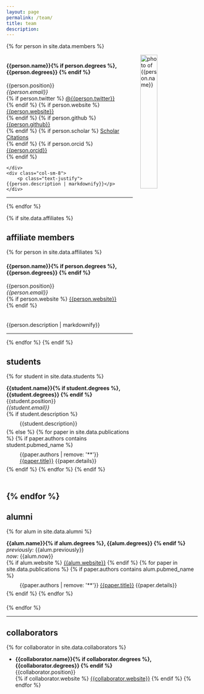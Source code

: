 ```yaml
---
layout: page
permalink: /team/
title: team
description: 
---
```


{% for person in site.data.members %}

<!-- The paddingtop and margin-top edits allow anchors to link properly. -->
<div id = "{{person.name}}" class="row" style="padding-top: 60px; margin-top: -60px;">
    <img style="float: right; width: 30%; padding-left: 20px;" src="{{ person.image | prepend: '/assets/img/' | prepend: site.baseurl | prepend: site.url }}" alt="photo of {{person.name}}">
    <div>
        <h4>{{person.name}}{% if person.degrees %}, {{person.degrees}} {% endif %}</h4> 
        {{person.position}} <br>
        <i class="fa fa-envelope"></i> <em>{{person.email}}</em> <br>
        {% if person.twitter %}
          <i class="fab fa-twitter"></i> <a href= "http://twitter.com/{{person.twitter}}" target="_blank"> @{{person.twitter}} </a> <br>
        {% endif %}
        {% if person.website %}
          <i class="fa fa-globe"></i> <a href= "{{person.website}}" target="_blank">{{person.website}}</a> <br>
        {% endif %}
        {% if person.github %}
          <i class="fab fa-github"></i> <a href= "https://github.com/{{person.github}}" target="_blank"> {{person.github}} </a> <br>
        {% endif %}
        {% if person.scholar %}
          <i class="ai ai-google-scholar"></i> <a href= "http://scholar.google.com/citations?user={{person.scholar}}" target="_blank"> Scholar Citations </a> <br>
        {% endif %}
        {% if person.orcid %}
          <i class="ai ai-orcid"></i> <a href="http://{{person.orcid}}" target="_blank"> {{person.orcid}}</a> <br>
        {% endif %}

    </div>
    <div class="col-sm-8">
        <p class="text-justify">{{person.description | markdownify}}</p>
    </div>
</div>
<hr>
{% endfor %}

{% if site.data.affiliates %}
  <h2>affiliate members</h2>
  {% for person in site.data.affiliates %}
<div id="{{person.name}}" class="row" style="padding-top: 60px; margin-top: -60px; padding-bottom: 20px;">
  <h4>{{person.name}}{% if person.degrees %}, {{person.degrees}} {% endif %}</h4>
  {{person.position}} <br>
  <i class="fa fa-envelope"></i> <em>{{person.email}}</em> <br>
  {% if person.website %}
    <i class="fa fa-globe"></i> <a href= "{{person.website}}" target="_blank">{{person.website}}</a> <br>
  {% endif %}
</div>
<div class="col-sm-8">
  <p class="text-justify">{{person.description | markdownify}}</p>
</div>
<hr>
  {% endfor %}
{% endif %}

## students
{% for student in site.data.students %}

<!-- The paddingtop and margin-top edits allow anchors to link properly. -->
<div id = "{{student.name}}" class="row" style="padding-top: 60px; margin-top: -60px; padding-bottom: 20px;">
  <b>{{student.name}}{% if student.degrees %}, {{student.degrees}} {% endif %}</b> <br>
  {{student.position}} <br>
  <i class="fa fa-envelope"></i> <em>{{student.email}}</em> <br>
  {% if student.description %}
  <div style="margin-left: 2.5em; padding-top: 8px; padding-bottom: 5px; ">{{student.description}}</div>
  {% else %}
  {% for paper in site.data.publications %}
  {% if paper.authors contains student.pubmed_name %}
  <div style="margin-left: 2.5em; padding-top: 8px; padding-bottom: 5px; ">{{paper.authors | remove: '**'}} <a href="/publications/index.html#{{paper.title}}">{{paper.title}}</a> {{paper.details}}</div>
  {% endif %}
  {% endfor %}
  {% endif %}
</div>

{% endfor %}
---

## alumni
{% for alum in site.data.alumni %}

<!-- The paddingtop and margin-top edits allow anchors to link properly. -->
<div id = "{{alum.name}}" class="row" style="padding-top: 60px; margin-top: -60px; padding-bottom: 20px;">
  <b>{{alum.name}}{% if alum.degrees %}, {{alum.degrees}} {% endif %}</b> <br>
  <i>previously:</i> {{alum.previously}} <br>
  <i>now:</i> {{alum.now}}<br>
    {% if alum.website %} <i class="fa fa-globe"></i> <a href= "{{alum.website}}" target="_blank">{{alum.website}}</a>  {% endif %}
    {% for paper in site.data.publications %}
  {% if paper.authors contains alum.pubmed_name %}
  <div style="margin-left: 2.5em; padding-top: 8px; padding-bottom: 5px; ">{{paper.authors | remove: '**'}} <a href="/publications/index.html#{{paper.title}}">{{paper.title}}</a> {{paper.details}}</div>
  {% endif %}
  {% endfor %}
</div>
{% endfor %}

---

## collaborators

{% for collaborator in site.data.collaborators %}
- <b>{{collaborator.name}}{% if collaborator.degrees %}, {{collaborator.degrees}} {% endif %}</b>  
  {{collaborator.position}}  
  {% if collaborator.website %} <i class="fa fa-globe"></i> <a href= "{{collaborator.website}}" target="_blank">{{collaborator.website}}</a>  {% endif %}
{% endfor %}
